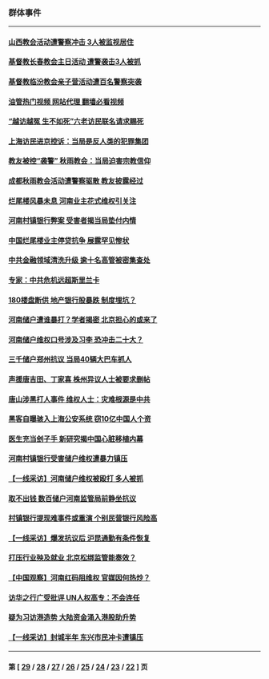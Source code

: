 ### 群体事件
---
#### [山西教会活动遭警察冲击 3人被监视居住](../../pages/ncid279/n13808966.md?08262045) 
#### [基督教长春教会主日活动 遭警袭击3人被抓](../../pages/ncid279/n13806935.md?08262045) 
#### [基督教临汾教会亲子营活动遭百名警察突袭](../../pages/ncid279/n13806527.md?08262045) 
#### [油管热门视频 网站代理 翻墙必看视频](http://209.222.30.114:81/youtube.html?08262045)
#### [“越访越冤 生不如死”六老访民联名请求赐死](../../pages/ncid279/n13805907.md?08262045) 
#### [上海访民进京控诉：当局是反人类的犯罪集团](../../pages/ncid279/n13803858.md?08262045) 
#### [教友被控“袭警” 秋雨教会：当局迫害宗教信仰](../../pages/ncid279/n13803563.md?08262045) 
#### [成都秋雨教会活动遭警察驱散 教友披露经过](../../pages/ncid279/n13802541.md?08262045) 
#### [烂尾楼风暴未息 河南业主花式维权引关注](../../pages/ncid279/n13794519.md?08262045) 
#### [河南村镇银行弊案 受害者揭当局垫付内情](../../pages/ncid279/n13791990.md?08262045) 
#### [中国烂尾楼业主停贷抗争 展露罕见惨状](../../pages/ncid279/n13787794.md?08262045) 
#### [中共金融领域清洗升级 逾十名高管被密集查处](../../pages/ncid279/n13782694.md?08262045) 
#### [专家：中共危机远超斯里兰卡](../../pages/ncid279/n13782248.md?08262045) 
#### [180楼盘断供 地产银行股暴跌 制度埋坑？](../../pages/ncid279/n13780778.md?08262045) 
#### [河南储户遭谁暴打？学者揭密 北京担心的或来了](../../pages/ncid279/n13779407.md?08262045) 
#### [河南储户维权口号涉及习李 恐冲击二十大？](../../pages/ncid279/n13778148.md?08262045) 
#### [三千储户郑州抗议 当局40辆大巴车抓人](../../pages/ncid279/n13777593.md?08262045) 
#### [声援唐吉田、丁家喜 株州异议人士被要求删帖](../../pages/ncid279/n13775534.md?08262045) 
#### [唐山涉黑打人事件 维权人士：灾难根源是中共](../../pages/ncid279/n13773534.md?08262045) 
#### [黑客自曝骇入上海公安系统 窃10亿中国人个资](../../pages/ncid279/n13773395.md?08262045) 
#### [医生充当刽子手 新研究揭中国心脏移植内幕](../../pages/ncid279/n13772291.md?08262045) 
#### [河南村镇银行受害储户维权遭暴力镇压](../../pages/ncid279/n13770841.md?08262045) 
#### [【一线采访】河南储户维权被殴打 多人被抓](../../pages/ncid279/n13768629.md?08262045) 
#### [取不出钱 数百储户河南监管局前静坐抗议](../../pages/ncid279/n13767198.md?08262045) 
#### [村镇银行提现难事件或重演 个别民营银行风险高](../../pages/ncid279/n13764495.md?08262045) 
#### [【一线采访】爆发抗议后 沪昆通勤有条件恢复](../../pages/ncid279/n13763504.md?08262045) 
#### [打压行业殃及就业 北京松绑监管能奏效？](../../pages/ncid279/n13761130.md?08262045) 
#### [【中国观察】河南红码阻维权 官媒因何热炒？](../../pages/ncid279/n13760146.md?08262045) 
#### [访华之行广受批评 UN人权高专：不会连任](../../pages/ncid279/n13758655.md?08262045) 
#### [疑为习访港造势 大陆资金涌入港股助升势](../../pages/ncid279/n13756127.md?08262045) 
#### [【一线采访】封城半年 东兴市民冲卡遭镇压](../../pages/ncid279/n13754277.md?08262045) 

---
#### 第 [ [29](./29.md?08262045) / [28](./28.md?08262045) / [27](./27.md?08262045) / [26](./26.md?08262045) / [25](./25.md?08262045) / [24](./24.md?08262045) / [23](./23.md?08262045) / [22](./22.md?08262045) ] 页
